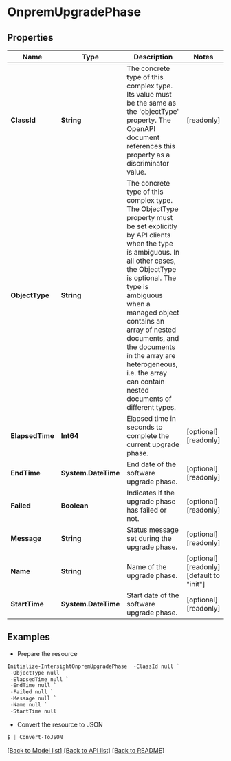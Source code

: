 # OnpremUpgradePhase
## Properties

Name | Type | Description | Notes
------------ | ------------- | ------------- | -------------
**ClassId** | **String** | The concrete type of this complex type. Its value must be the same as the &#39;objectType&#39; property. The OpenAPI document references this property as a discriminator value. | [readonly] 
**ObjectType** | **String** | The concrete type of this complex type. The ObjectType property must be set explicitly by API clients when the type is ambiguous. In all other cases, the  ObjectType is optional.  The type is ambiguous when a managed object contains an array of nested documents, and the documents in the array are heterogeneous, i.e. the array can contain nested documents of different types. | 
**ElapsedTime** | **Int64** | Elapsed time in seconds to complete the current upgrade phase. | [optional] [readonly] 
**EndTime** | **System.DateTime** | End date of the software upgrade phase. | [optional] [readonly] 
**Failed** | **Boolean** | Indicates if the upgrade phase has failed or not. | [optional] [readonly] 
**Message** | **String** | Status message set during the upgrade phase. | [optional] [readonly] 
**Name** | **String** | Name of the upgrade phase. | [optional] [readonly] [default to "init"]
**StartTime** | **System.DateTime** | Start date of the software upgrade phase. | [optional] [readonly] 

## Examples

- Prepare the resource
```powershell
Initialize-IntersightOnpremUpgradePhase  -ClassId null `
 -ObjectType null `
 -ElapsedTime null `
 -EndTime null `
 -Failed null `
 -Message null `
 -Name null `
 -StartTime null
```

- Convert the resource to JSON
```powershell
$ | Convert-ToJSON
```

[[Back to Model list]](../README.md#documentation-for-models) [[Back to API list]](../README.md#documentation-for-api-endpoints) [[Back to README]](../README.md)

